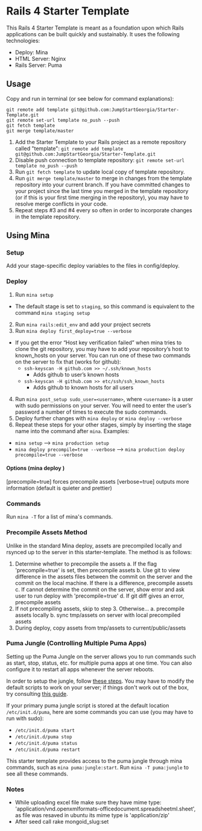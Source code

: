 # Rails 4 Starter Template

This Rails 4 Starter Template is meant as a foundation upon which Rails applications can be built quickly and sustainably. It uses the following technologies:

- Deploy: Mina
- HTML Server: Nginx
- Rails Server: Puma

## Usage

Copy and run in terminal (or see below for command explanations):

```
git remote add template git@github.com:JumpStartGeorgia/Starter-Template.git
git remote set-url template no_push --push
git fetch template
git merge template/master
```

1. Add the Starter Template to your Rails project as a remote repository called "template": `git remote add template git@github.com:JumpStartGeorgia/Starter-Template.git`
2. Disable push connection to template repository: `git remote set-url template no_push --push`
3. Run `git fetch template` to update local copy of template repository.
4. Run `git merge template/master` to merge in changes from the template repository into your current branch. If you have committed changes to your project since the last time you merged in the template repository (or if this is your first time merging in the repository), you may have to resolve merge conflicts in your code.
5. Repeat steps #3 and #4 every so often in order to incorporate changes in the template repository.

## Using Mina

### Setup

Add your stage-specific deploy variables to the files in config/deploy.

### Deploy

1. Run `mina setup`
  - The default stage is set to `staging`, so this command is equivalent to the command `mina staging setup`
2. Run `mina rails:edit_env` and add your project secrets
3. Run `mina deploy first_deploy=true --verbose`
  - If you get the error “Host key verification failed” when mina tries to clone the git repository, you may have to add your repository’s host to known_hosts on your server. You can run one of these two commands on the server to fix that (works for github):
    - `ssh-keyscan -H github.com >> ~/.ssh/known_hosts`
      - Adds github to user’s known hosts
    - `ssh-keyscan -H github.com >> etc/ssh/ssh_known_hosts`
      - Adds github to known hosts for all users
4. Run `mina post_setup sudo_user=<username>`, where `<username>` is a user with sudo permissions on your server. You will need to enter the user’s password a number of times to execute the sudo commands.
5. Deploy further changes with `mina deploy` or `mina deploy --verbose`
6. Repeat these steps for your other stages, simply by inserting the stage name into the command after `mina`. Examples:
  - `mina setup` --> `mina production setup`
  - `mina deploy precompile=true --verbose` --> `mina production deploy precompile=true --verbose`

#### Options (mina deploy <options>)

[precompile=true]  forces precompile assets
[verbose=true]            outputs more information (default is quieter and prettier)

### Commands

Run `mina -T` for a list of mina's commands.

### Precompile Assets Method

Unlike in the standard Mina deploy, assets are precompiled locally and rsynced up to the server in this starter-template. The method is as follows:

1. Determine whether to precompile the assets
   a. If the flag 'precompile=true' is set, then precompile assets
   b. Use git to view difference in the assets files between the commit on the server
      and the commit on the local machine. If there is a difference, precompile assets
   c. If cannot determine the commit on the server, show error and ask user to run deploy with 'precompile=true'
   d. If git diff gives an error, precompile assets
2. If not precompiling assets, skip to step 3. Otherwise...
   a. precompile assets locally
   b. sync tmp/assets on server with local precompiled assets
3. During deploy, copy assets from tmp/assets to current/public/assets

### Puma Jungle (Controlling Multiple Puma Apps)

Setting up the Puma Jungle on the server allows you to run commands such as start, stop, status, etc. for multiple puma apps at one time. You can also configure it to restart all apps whenever the server reboots.

In order to setup the jungle, follow [these steps](https://github.com/puma/puma/tree/master/tools/jungle/init.d). You may have to modify the default scripts to work on your server; if things don't work out of the box, try consulting [this guide](http://dev.mensfeld.pl/2014/02/puma-jungle-script-fully-working-with-rvm-and-pumactl/).

If your primary puma jungle script is stored at the default location `/etc/init.d/puma`, here are some commands you can use (you may have to run with sudo):
 - `/etc/init.d/puma start`
 - `/etc/init.d/puma stop`
 - `/etc/init.d/puma status`
 - `/etc/init.d/puma restart`

This starter template provides access to the puma jungle through mina commands, such as `mina puma:jungle:start`. Run `mina -T puma:jungle` to see all these commands.


### Notes
  * While uploading excel file make sure they have mime type: 'application/vnd.openxmlformats-officedocument.spreadsheetml.sheet', as file was resaved in ubuntu its mime type is 'application/zip'
  * After seed call rake mongoid_slug:set
